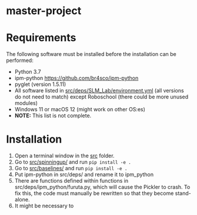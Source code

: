 # master-project

# Requirements
The following software must be installed before the installation can be performed:
- Python 3.7
- ipm-python https://github.com/br4sco/ipm-python
- pyglet (version 1.5.11)
- All software listed in [src/deps/SLM_Lab/environment.yml]() (all versions do not need to match) except Roboschool (there could be more unused modules)
- Windows 11 or macOS 12 (might work on other OS:es)
- **NOTE:** This list is not complete.

# Installation
1. Open a terminal window in the [src]() folder.
2. Go to [src/spinningup/]() and run `pip install -e .`
3. Go to [src/baselines/]() and run `pip install -e .`
4. Put ipm-python in src/deps/ and rename it to ipm_python
5. There are functions defined within functions in src/deps/ipm_python/furuta.py, which will cause the Pickler to crash. To fix this, the code must manually be rewritten so that they become stand-alone.
6. It might be necessary to 